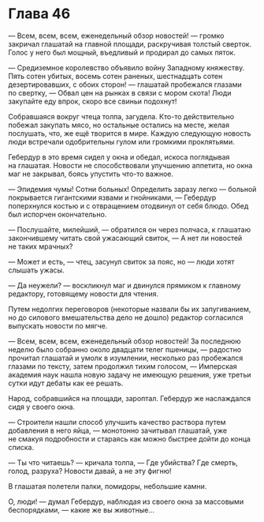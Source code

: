# Глава 46

— Всем, всем, всем, еженедельный обзор новостей! — громко закричал глашатай на главной площади, раскручивая толстый сверток. Голос у него был мощный, въедливый и продирал до самых пяток.

— Средиземное королевство объявило войну Западному княжеству. Пять сотен убитых, восемь сотен раненых, шестнадцать сотен дезертировавших, с обоих сторон! — глашатай пробежался глазами по свертку, — Обвал цен на рынках в связи с мором скота! Люди закупайте еду впрок, скоро все свиньи подохнут!

Собравшаяся вокруг чтеца толпа, загудела. Кто-то действительно побежал закупать мясо, но остальные остались на месте, желая послушать, что, же ещё творится в мире. Каждую следующую новость люди встречали одобрительны гулом или громкими проклятьями.

Гебердур в это время сидел у окна и обедал, искоса поглядывая на глашатая. Новости не способствовали улучшению аппетита, но окна маг не закрывал, боясь упустить что-то важное.

— Эпидемия чумы! Сотни больных! Определить заразу легко — больной покрывается гигантскими язвами и гнойниками, — Гебердур поперхнулся костью и с отвращением отодвинул от себя блюдо. Обед был испорчен окончательно.

— Послушайте, милейший, — обратился он через полчаса, к глашатаю закончившему читать свой ужасающий свиток, — А нет ли новостей не таких мрачных?

— Может и есть, — чтец, засунул свиток за пояс, но — люди хотят слышать ужасы.

— Да неужели? — воскликнул маг и двинулся прямиком к главному редактору, готовящему новости для чтения.

Путем недолгих переговоров (некоторые назвали бы их запугиванием, но до силового вмешательства дело не дошло) редактор согласился выпускать новости по мягче.

— Всем, всем, всем, еженедельный обзор новостей! За последнюю неделю было собранно около двадцати телег пшеницы, — радостно прочитал глашатай и умолк в изумлении, несколько раз пробежался глазами по тексту, затем продолжил тихим голосом, — Имперская академия наук нашла новую задачу не имеющую решения, уже третьи сутки идут дебаты как ее решать.

Народ, собравшийся на площади, зароптал. Гебердур же наслаждался сидя у своего окна. 

— Строители нашли способ улучшить качество раствора путем добавления в него яйца, — монотонно зачитывал глашатай, уже не смакуя подробности и стараясь как можно быстрее дойти до конца списка.

— Ты что читаешь? — кричала толпа, — Где убийства? Где смерть, голод, разруха? Новости давай, а не эту фигню!

В глашатая полетели палки, помидоры, небольшие камни.

О, люди! — думал Гебердур, наблюдая из своего окна за массовыми беспорядками, — какие же вы животные...


